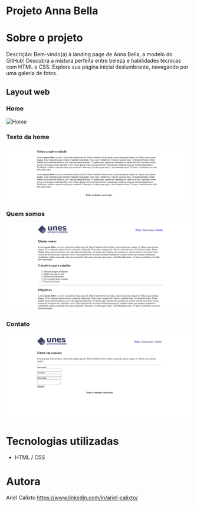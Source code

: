 # Projeto Anna Bella

# Sobre o projeto
Descrição: Bem-vindo(a) à landing page de Anna Bella, a modelo do GitHub!
Descubra a mistura perfeita entre beleza e habilidades técnicas com HTML e CSS. 
Explore sua página inicial deslumbrante, navegando por uma galeria de fotos. 

## Layout web
### Home
![Home]()

### Texto da home
![Home texto](https://github.com/arielklxto/Projeto_Unes/blob/main/Projeto1/imagens/Home_txt.png)

### Quem somos
![Quem somos](https://github.com/arielklxto/Projeto_Unes/blob/main/Projeto1/imagens/Quem_somos.png)

### Contato
![Contato](https://github.com/arielklxto/Projeto_Unes/blob/main/Projeto1/imagens/Contato.png)

# Tecnologias utilizadas
- HTML / CSS
  
# Autora
Ariel Calixto
https://www.linkedin.com/in/ariel-calixto/

